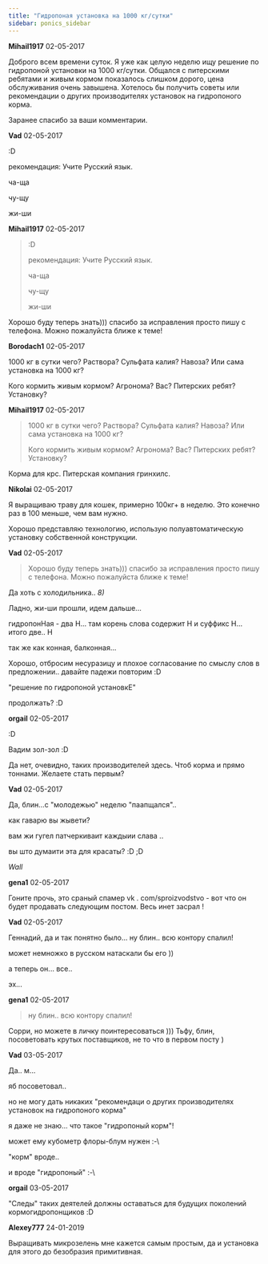 ```yaml
---
title: "Гидропоная установка на 1000 кг/сутки"
sidebar: ponics_sidebar
---
```


**Mihail1917** 02-05-2017

Доброго всем времени суток. Я уже как целую неделю ищу решение по гидропоной установки на 1000 кг/сутки. Общался с питерскими ребятами и живым кормом показалось слишком дорого, цена обслуживания очень завышена. Хотелось бы получить советы или рекомендации о других производителях установок на гидропоного корма. 

Заранее спасибо за ваши комментарии.


**Vad** 02-05-2017

 :D

рекомендация: Учите Русский язык.

ча-ща

чу-щу

жи-ши


**Mihail1917** 02-05-2017

> :D
> 
> рекомендация: Учите Русский язык.
> 
> ча-ща
> 
> чу-щу
> 
> жи-ши

Хорошо буду теперь знать))) спасибо за исправления просто пишу с телефона. Можно пожалуйста ближе к теме! 


**Borodach1** 02-05-2017

1000 кг в сутки чего? Раствора? Сульфата калия? Навоза? Или сама установка на 1000 кг? 

Кого кормить живым кормом? Агронома? Вас? Питерских ребят? Установку? 


**Mihail1917** 02-05-2017

> 1000 кг в сутки чего? Раствора? Сульфата калия? Навоза? Или сама установка на 1000 кг? 
> 
> Кого кормить живым кормом? Агронома? Вас? Питерских ребят? Установку?

Корма для крс. Питерская компания гринхилс. 


**Nikolai** 02-05-2017

Я выращиваю траву для кошек, примерно 100кг+ в неделю. Это конечно раз в 100 меньше, чем вам нужно.

Хорошо представляю технологию, использую полуавтоматическую установку собственной конструкции.


**Vad** 02-05-2017

> Хорошо буду теперь знать))) спасибо за исправления просто пишу с телефона. Можно пожалуйста ближе к теме!

Да хоть с холодильника.. *8)*

Ладно, жи-ши прошли, идем дальше...

гидропонНая - два Н... там корень слова содержит Н и суффикс Н... итого две.. Н

так же как конная, балконная...

Хорошо, отбросим несуразицу и плохое согласование по смыслу слов в предложении.. давайте падежи повторим :D 

"решение по гидропоной установкЕ"

продолжать? :D


**orgail** 02-05-2017

 :D

Вадим зол-зол :D

Да нет, очевидно, таких производителей здесь. Чтоб корма и прямо тоннами. Желаете стать первым?


**Vad** 02-05-2017

Да, блин...с "молодежью" неделю "паапщался".. 

как гаварю вы жывети?

вам жи гугел патчеркиваит каждыии слава .. 

вы што думаити эта для красаты? :D ;D

*Wall*


**gena1** 02-05-2017

Гоните прочь, это сраный спамер vk . com/sproizvodstvo - вот что он будет продавать следующим постом. Весь инет засрал !


**Vad** 02-05-2017

Геннадий, да и так понятно было... ну блин.. всю контору спалил!

может немножко в русском натаскали бы его ))

а теперь он... все.. 

эх...


**gena1** 02-05-2017

> ну блин.. всю контору спалил!

Сорри, но можете в личку поинтересоваться ))) Тьфу, блин, посоветовать крутых поставщиков, не то что в первом посту )


**Vad** 03-05-2017

Да.. м...

яб посоветовал..

но не могу дать никаких "рекомендаци о других производителях установок на гидропоного корма"

я даже не знаю... что такое "гидропоный корм"!

может ему кубометр флоры-блум нужен :-\

"корм" вроде..

и вроде "гидропоный" :-\


**orgail** 03-05-2017

"Следы" таких деятелей должны оставаться для будущих поколений кормогидропонщиков :D


**Alexey777** 24-01-2019

Выращивать микрозелень мне кажется самым простым, да и установка для этого до безобразия примитивная. 


